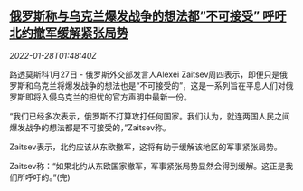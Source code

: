 <!--1643335263000-->
[俄罗斯称与乌克兰爆发战争的想法都“不可接受” 呼吁北约撤军缓解紧张局势](https://cn.reuters.com/article/russia-call-tensions-easing-0127-idCNKBS2K204R)
------

<div><i>2022-01-28T01:48:40Z</i></div><p>路透莫斯科1月27日 - 俄罗斯外交部发言人Alexei Zaitsev周四表示，即便只是俄罗斯和乌克兰将爆发战争的想法也是“不可接受的”，这是一系列旨在平息人们对俄罗斯即将入侵乌克兰的担忧的官方声明中最新一份。</p><p>“我们已经多次表示，俄罗斯不打算攻打任何国家。我们认为，就连两国人民之间爆发战争的想法都是不可接受的，”Zaitsev称。</p><p>Zaitsev表示，北约应该从东欧撤军，这将有助于缓解该地区的军事紧张局势。</p><p>Zaitsev称：“如果北约从东欧国家撤军，军事紧张局势显然会得到缓解。这正是我们所呼吁的。”(完)</p>
